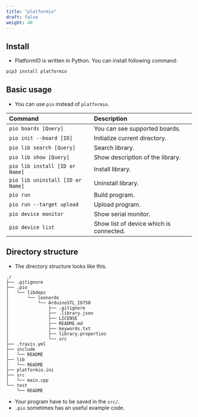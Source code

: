 ```yaml
---
title: "platformio"
draft: false
weight: 40
---
```

## Install

- PlatformIO is written in Python. You can install following command:

```sh
pip3 install platformio
```

## Basic usage

- You can use `pio` instead of `platformio`.

| Command | Description|
|:--------|:-----------|
|`pio boards [Query]`|You can see supported boards.|
|`pio init --board [ID]`|Initialize current directory.|
|`pio lib search [Query]`|Search library.|
|`pio lib show [Query]`|Show description of the library.|
|`pio lib install [ID or Name]`|Install library.|
|`pio lib uninstall [ID or Name]`|Uninstall library.|
|`pio run`|Build program.|
|`pio run --target upload`|Upload program.|
|`pio device monitor`|Show serial monitor.|
|`pio device list`|Show list of device which is connected.|

## Directory structure

- The directory structure looks like this.

```text
./
├── .gitignore
├── .pio
│   └── libdeps
│       └── leonardo
│           └── ArduinoSTL_ID750
│               ├── .gitignore
│               ├── .library.json
│               ├── LICENSE
│               ├── README.md
│               ├── keywords.txt
│               ├── library.properties
│               └── src
├── .travis.yml
├── include
│   └── README
├── lib
│   └── README
├── platformio.ini
├── src
│   └── main.cpp
└── test
    └── README
```

- Your program have to be saved in the `src/`.
- `.pio` sometimes has an useful example code.
